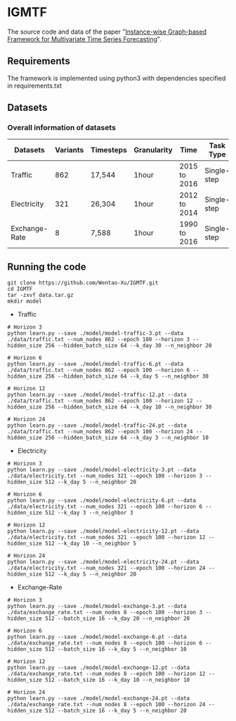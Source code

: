 # IGMTF
The source code and data of the paper "[Instance-wise Graph-based Framework for Multivariate Time Series Forecasting](https://arxiv.org/abs/2109.06489)". 

## Requirements
The framework is implemented using python3 with dependencies specified in requirements.txt

## Datasets
### Overall information of datasets

| Datasets      | Variants | Timesteps | Granularity | Time | Task Type   |
| ------------- | -------- | --------- | ----------- | ---------- | ----------- |
| Traffic       | 862      | 17,544    | 1hour       |2015 to 2016| Single-step |
| Electricity   | 321      | 26,304    | 1hour       |2012 to 2014| Single-step |
| Exchange-Rate | 8        | 7,588     | 1hour       |1990 to 2016| Single-step |

## Running the code

```
git clone https://github.com/Wentao-Xu/IGMTF.git
cd IGMTF
tar -zxvf data.tar.gz
mkdir model
```


* Traffic 

```
# Horizon 3
python learn.py --save ./model/model-traffic-3.pt --data ./data/traffic.txt --num_nodes 862 --epoch 100 --horizon 3 --hidden_size 256 --hidden_batch_size 64 --k_day 30 --n_neighbor 20

# Horizon 6
python learn.py --save ./model/model-traffic-6.pt --data ./data/traffic.txt --num_nodes 862 --epoch 100 --horizon 6 --hidden_size 256 --hidden_batch_size 64 --k_day 5 --n_neighbor 30

# Horizon 12
python learn.py --save ./model/model-traffic-12.pt --data ./data/traffic.txt --num_nodes 862 --epoch 100 --horizon 12 --hidden_size 256 --hidden_batch_size 64 --k_day 10 --n_neighbor 30

# Horizon 24
python learn.py --save ./model/model-traffic-24.pt --data ./data/traffic.txt --num_nodes 862 --epoch 100 --horizon 24 --hidden_size 256 --hidden_batch_size 64 --k_day 3 --n_neighbor 10
```

* Electricity

```
# Horizon 3
python learn.py --save ./model/model-electricity-3.pt --data ./data/electricity.txt --num_nodes 321 --epoch 100 --horizon 3 --hidden_size 512 --k_day 5 --n_neighbor 20

# Horizon 6
python learn.py --save ./model/model-electricity-6.pt --data ./data/electricity.txt --num_nodes 321 --epoch 100 --horizon 6 --hidden_size 512 --k_day 3 --n_neighbor 3

# Horizon 12
python learn.py --save ./model/model-electricity-12.pt --data ./data/electricity.txt --num_nodes 321 --epoch 100 --horizon 12 --hidden_size 512 --k_day 10 --n_neighbor 5

# Horizon 24
python learn.py --save ./model/model-electricity-24.pt --data ./data/electricity.txt --num_nodes 321 --epoch 100 --horizon 24 --hidden_size 512 --k_day 5 --n_neighbor 20
```

* Exchange-Rate

```
# Horizon 3
python learn.py --save ./model/model-exchange-3.pt --data ./data/exchange_rate.txt --num_nodes 8 --epoch 100 --horizon 3 --hidden_size 512 --batch_size 16 --k_day 20 --n_neighbor 20

# Horizon 6
python learn.py --save ./model/model-exchange-6.pt --data ./data/exchange_rate.txt --num_nodes 8 --epoch 100 --horizon 6 --hidden_size 512 --batch_size 16 --k_day 5 --n_neighbor 10

# Horizon 12
python learn.py --save ./model/model-exchange-12.pt --data ./data/exchange_rate.txt --num_nodes 8 --epoch 100 --horizon 12 --hidden_size 512 --batch_size 16 --k_day 10 --n_neighbor 10

# Horizon 24
python learn.py --save ./model/model-exchange-24.pt --data ./data/exchange_rate.txt --num_nodes 8 --epoch 100 --horizon 24 --hidden_size 512 --batch_size 16 --k_day 5 --n_neighbor 20
```
